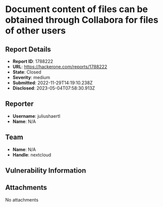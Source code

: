 # Document content of files can be obtained through Collabora for files of other users

## Report Details
- **Report ID**: 1788222
- **URL**: https://hackerone.com/reports/1788222
- **State**: Closed
- **Severity**: medium
- **Submitted**: 2022-11-29T14:19:10.238Z
- **Disclosed**: 2023-05-04T07:58:30.913Z

## Reporter
- **Username**: juliushaertl
- **Name**: N/A

## Team
- **Name**: N/A
- **Handle**: nextcloud

## Vulnerability Information


## Attachments
No attachments
